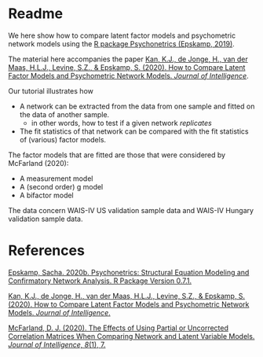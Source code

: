 # Readme

We here show how to compare latent factor models and psychometric network models using the [R package Psychonetrics (Epskamp, 2019)](https://cran.r-project.org/web/packages/psychonetrics/psychonetrics.pdf). 

The material here accompanies the paper [Kan, K.J., de Jonge, H., van der Maas, H.L.J., Levine, S.Z., & Epskamp, S. (2020). How to Compare Latent Factor Models and Psychometric Network Models. *Journal of Intelligence*](https://github.com/KJKan/mcfarland/blob/master/jintelligence-844295.pdf).

Our tutorial illustrates how
-  A network can be extracted from the data from one sample and fitted on the data of another sample. 
     - in other words, how to test if a given network *replicates*
- The fit statistics of that network can be compared with the fit statistics of (various) factor models. 

The factor models that are fitted are those that were considered by McFarland (2020):
- A measurement model                                           
- A (second order) g model                                                    
- A bifactor model                                                       

The data concern WAIS-IV US validation sample data and WAIS-IV Hungary validation sample data. 

# References

[Epskamp, Sacha. 2020b. Psychonetrics: Structural Equation Modeling and Confirmatory Network Analysis. R Package Version 0.7.1.](https://cran.r-project.org/web/packages/psychonetrics/psychonetrics.pdf)

[Kan, K.J., de Jonge, H., van der Maas, H.L.J., Levine, S.Z., & Epskamp, S. (2020). How to Compare Latent Factor Models and Psychometric Network Models. *Journal of Intelligence*.](https://github.com/KJKan/mcfarland/blob/master/jintelligence-844295.pdf)

[McFarland, D. J. (2020). The Effects of Using Partial or Uncorrected Correlation Matrices When Comparing Network and Latent Variable Models. *Journal of Intelligence, 8*(1), 7.](https://www.mdpi.com/2079-3200/8/1/7/htm)
